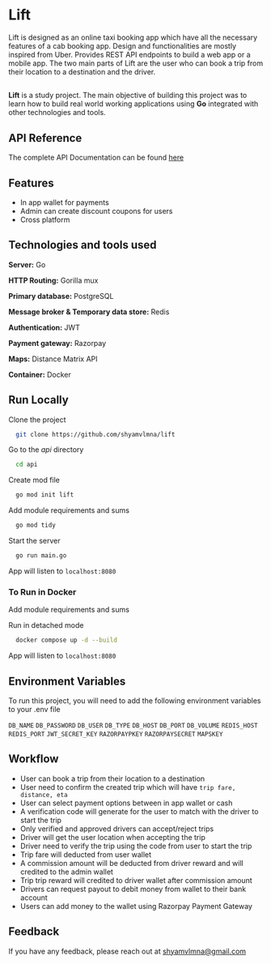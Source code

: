 
# Lift

Lift is designed as an online taxi booking app which have all the necessary features of a cab booking app. Design and functionalities are mostly inspired from Uber. Provides REST API endpoints to build a web app or a mobile app. The two main parts of Lift are the user who can book a trip from their location to a destination and the driver.  

##

**Lift** is a study project. The main objective of building this project was to learn how to build real world working applications using **Go** integrated with other technologies and tools. 

## API Reference

The complete API Documentation can be found [here](https://example.com)


## Features

- In app wallet for payments
- Admin can create discount coupons for users
- Cross platform

## Technologies and tools used

**Server:** Go

**HTTP Routing:** Gorilla mux

**Primary database:** PostgreSQL

**Message broker & Temporary data store:** Redis

**Authentication:** JWT

**Payment gateway:** Razorpay

**Maps:** Distance Matrix API

**Container:** Docker






## Run Locally

Clone the project

```bash
  git clone https://github.com/shyamvlmna/lift
```

Go to the *api* directory

```bash
  cd api
```

Create mod file

```bash
  go mod init lift
```

Add module requirements and sums

```bash
  go mod tidy
```

Start the server

```bash
  go run main.go
```

App will listen to ```localhost:8080```


### To Run in Docker

Add module requirements and sums

Run in detached mode

```bash
  docker compose up -d --build
```

App will listen to ```localhost:8080```

## Environment Variables

To run this project, you will need to add the following environment variables to your .env file

`DB_NAME`
`DB_PASSWORD`
`DB_USER`
`DB_TYPE`
`DB_HOST`
`DB_PORT`
`DB_VOLUME`
`REDIS_HOST`
`REDIS_PORT`
`JWT_SECRET_KEY`
`RAZORPAYPKEY`
`RAZORPAYSECRET`
`MAPSKEY`


## Workflow

- User can book a trip from their location to a destination
- User need to confirm the created trip which will have ``trip fare, distance, eta``
- User can select payment options between in app wallet or cash
- A verification code will generate for the user to match with the driver to start the trip
- Only verified and approved drivers can accept/reject trips
- Driver will get the user location when accepting the trip
- Driver need to verify the trip using the code from user to start the trip
- Trip fare will deducted from user wallet
- A commission amount will be deducted from driver reward and will credited to the admin wallet
- Trip trip reward will credited to driver wallet after commission amount
- Drivers can request payout to debit money from wallet to their bank account
- Users can add money to the wallet using Razorpay Payment Gateway


## Feedback

If you have any feedback, please reach out at shyamvlmna@gmail.com

